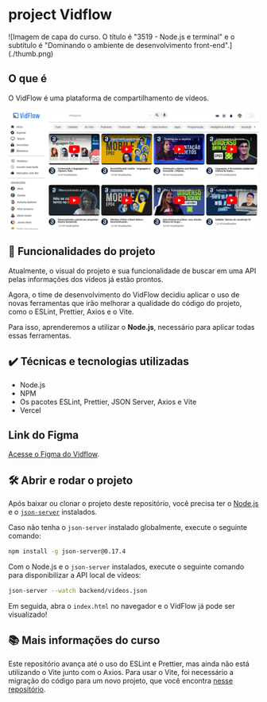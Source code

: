 # project Vidflow

![Imagem de capa do curso. O título é "3519 - Node.js e terminal" e o subtítulo é "Dominando o ambiente de desenvolvimento front-end".]
(./thumb.png)

## O que é

O VidFlow é uma plataforma de compartilhamento de vídeos.

![Captura de tela do Vidflow.](./vidflow.png)

## 🔨 Funcionalidades do projeto

Atualmente, o visual do projeto e sua funcionalidade de buscar em uma API pelas informações dos vídeos já estão prontos.

Agora, o time de desenvolvimento do VidFlow decidiu aplicar o uso de novas ferramentas que irão melhorar a qualidade do código do projeto, como o ESLint, Prettier, Axios e o Vite.

Para isso, aprenderemos a utilizar o **Node.js**, necessário para aplicar todas essas ferramentas.

## ✔️ Técnicas e tecnologias utilizadas

- Node.js
- NPM
- Os pacotes ESLint, Prettier, JSON Server, Axios e Vite
- Vercel

## Link do Figma

[Acesse o Figma do Vidflow](https://www.figma.com/file/a0crwitCtGmNIQW0RVIs5H/VidFlow-%7C-Curso-Js---Consumindo-dados-de-uma-API?node-id=0%3A1&mode=dev).

## 🛠️ Abrir e rodar o projeto

Após baixar ou clonar o projeto deste repositório, você precisa ter o [Node.js](https://nodejs.org/) e o [`json-server`](https://www.npmjs.com/package/json-server) instalados.

Caso não tenha o `json-server` instalado globalmente, execute o seguinte comando:

```bash
npm install -g json-server@0.17.4
```

Com o Node.js e o `json-server` instalados, execute o seguinte comando para disponibilizar a API local de vídeos:

```bash
json-server --watch backend/videos.json
```

Em seguida, abra o `index.html` no navegador e o VidFlow já pode ser visualizado!

## 📚 Mais informações do curso

Este repositório avança até o uso do ESLint e Prettier, mas ainda não está utilizando o Vite junto com o Axios. Para usar o Vite, foi necessário a migração do código para um novo projeto, que você encontra [nesse repositório](https://github.com/alura-cursos/3519-nodejs-vidflow-vite).
